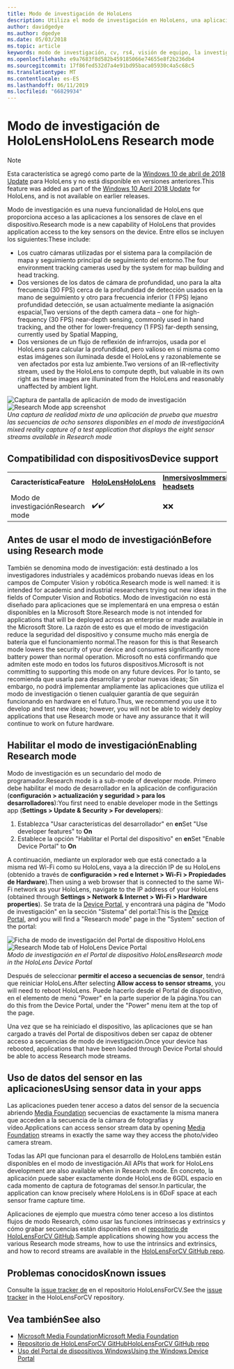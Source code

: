```yaml
---
title: Modo de investigación de HoloLens
description: Utiliza el modo de investigación en HoloLens, una aplicación puede tener acceso a secuencias de sensor de clave de dispositivo (profundidad, el entorno de seguimiento y reflexión de infrarrojos).
author: davidgedye
ms.author: dgedye
ms.date: 05/03/2018
ms.topic: article
keywords: modo de investigación, cv, rs4, visión de equipo, la investigación, HoloLens
ms.openlocfilehash: e9a7683f8d582b459185066e74655e8f2b236db4
ms.sourcegitcommit: 17f86fed532d7a4e91bd95baca05930c4a5c68c5
ms.translationtype: MT
ms.contentlocale: es-ES
ms.lasthandoff: 06/11/2019
ms.locfileid: "66829934"
---
```

# <a name="hololens-research-mode"></a><span data-ttu-id="1fcc5-104">Modo de investigación de HoloLens</span><span class="sxs-lookup"><span data-stu-id="1fcc5-104">HoloLens Research mode</span></span>

> [!NOTE]
> <span data-ttu-id="1fcc5-105">Esta característica se agregó como parte de la [Windows 10 de abril de 2018 Update](release-notes-april-2018.md) para HoloLens y no está disponible en versiones anteriores.</span><span class="sxs-lookup"><span data-stu-id="1fcc5-105">This feature was added as part of the [Windows 10 April 2018 Update](release-notes-april-2018.md) for HoloLens, and is not available on earlier releases.</span></span>

<span data-ttu-id="1fcc5-106">Modo de investigación es una nueva funcionalidad de HoloLens que proporciona acceso a las aplicaciones a los sensores de clave en el dispositivo.</span><span class="sxs-lookup"><span data-stu-id="1fcc5-106">Research mode is a new capability of HoloLens that provides application access to the key sensors on the device.</span></span> <span data-ttu-id="1fcc5-107">Entre ellos se incluyen los siguientes:</span><span class="sxs-lookup"><span data-stu-id="1fcc5-107">These include:</span></span>
- <span data-ttu-id="1fcc5-108">Los cuatro cámaras utilizadas por el sistema para la compilación de mapa y seguimiento principal de seguimiento del entorno.</span><span class="sxs-lookup"><span data-stu-id="1fcc5-108">The four environment tracking cameras used by the system for map building and head tracking.</span></span>
- <span data-ttu-id="1fcc5-109">Dos versiones de los datos de cámara de profundidad, uno para la alta frecuencia (30 FPS) cerca de la profundidad de detección usados en la mano de seguimiento y otro para frecuencia inferior (1 FPS) lejano profundidad detección, se usan actualmente mediante la asignación espacial,</span><span class="sxs-lookup"><span data-stu-id="1fcc5-109">Two versions of the depth camera data – one for high-frequency (30 FPS) near-depth sensing, commonly used in hand tracking, and the other for lower-frequency (1 FPS) far-depth sensing, currently used by Spatial Mapping,</span></span>
- <span data-ttu-id="1fcc5-110">Dos versiones de un flujo de reflexión de infrarrojos, usada por el HoloLens para calcular la profundidad, pero valioso en sí misma como estas imágenes son iluminada desde el HoloLens y razonablemente se ven afectados por esta luz ambiente.</span><span class="sxs-lookup"><span data-stu-id="1fcc5-110">Two versions of an IR-reflectivity stream, used by the HoloLens to compute depth, but valuable in its own right as these images are illuminated from the HoloLens and reasonably unaffected by ambient light.</span></span>

<span data-ttu-id="1fcc5-111">![Captura de pantalla de aplicación de modo de investigación](images/sensor-stream-viewer.jpg)</span><span class="sxs-lookup"><span data-stu-id="1fcc5-111">![Research Mode app screenshot](images/sensor-stream-viewer.jpg)</span></span><br>
<span data-ttu-id="1fcc5-112">*Una captura de realidad mixta de una aplicación de prueba que muestra las secuencias de ocho sensores disponibles en el modo de investigación*</span><span class="sxs-lookup"><span data-stu-id="1fcc5-112">*A mixed reality capture of a test application that displays the eight sensor streams available in Research mode*</span></span>

## <a name="device-support"></a><span data-ttu-id="1fcc5-113">Compatibilidad con dispositivos</span><span class="sxs-lookup"><span data-stu-id="1fcc5-113">Device support</span></span>

<table>
    <colgroup>
    <col width="33%" />
    <col width="33%" />
    <col width="33%" />
    </colgroup>
    <tr>
        <td><span data-ttu-id="1fcc5-114"><strong>Característica</strong></span><span class="sxs-lookup"><span data-stu-id="1fcc5-114"><strong>Feature</strong></span></span></td>
        <td><span data-ttu-id="1fcc5-115"><a href="hololens-hardware-details.md"><strong>HoloLens</strong></a></span><span class="sxs-lookup"><span data-stu-id="1fcc5-115"><a href="hololens-hardware-details.md"><strong>HoloLens</strong></a></span></span></td>
        <td><span data-ttu-id="1fcc5-116"><a href="immersive-headset-hardware-details.md"><strong>Inmersivos</strong></a></span><span class="sxs-lookup"><span data-stu-id="1fcc5-116"><a href="immersive-headset-hardware-details.md"><strong>Immersive headsets</strong></a></span></span></td>
    </tr>
     <tr>
        <td><span data-ttu-id="1fcc5-117">Modo de investigación</span><span class="sxs-lookup"><span data-stu-id="1fcc5-117">Research mode</span></span></td>
        <td><span data-ttu-id="1fcc5-118">✔️</span><span class="sxs-lookup"><span data-stu-id="1fcc5-118">✔️</span></span></td>
        <td><span data-ttu-id="1fcc5-119">❌</span><span class="sxs-lookup"><span data-stu-id="1fcc5-119">❌</span></span></td>
    </tr>
</table>

## <a name="before-using-research-mode"></a><span data-ttu-id="1fcc5-120">Antes de usar el modo de investigación</span><span class="sxs-lookup"><span data-stu-id="1fcc5-120">Before using Research mode</span></span>

<span data-ttu-id="1fcc5-121">También se denomina modo de investigación: está destinado a los investigadores industriales y académicos probando nuevas ideas en los campos de Computer Vision y robótica.</span><span class="sxs-lookup"><span data-stu-id="1fcc5-121">Research mode is well named: it is intended for academic and industrial researchers trying out new ideas in the fields of Computer Vision and Robotics.</span></span>  <span data-ttu-id="1fcc5-122">Modo de investigación no está diseñado para aplicaciones que se implementará en una empresa o están disponibles en la Microsoft Store.</span><span class="sxs-lookup"><span data-stu-id="1fcc5-122">Research mode is not intended for applications that will be deployed across an enterprise or made available in the Microsoft Store.</span></span> <span data-ttu-id="1fcc5-123">La razón de esto es que el modo de investigación reduce la seguridad del dispositivo y consume mucho más energía de batería que el funcionamiento normal.</span><span class="sxs-lookup"><span data-stu-id="1fcc5-123">The reason for this is that Research mode lowers the security of your device and consumes significantly more battery power than normal operation.</span></span> <span data-ttu-id="1fcc5-124">Microsoft no está confirmando que admiten este modo en todos los futuros dispositivos.</span><span class="sxs-lookup"><span data-stu-id="1fcc5-124">Microsoft is not committing to supporting this mode on any future devices.</span></span> <span data-ttu-id="1fcc5-125">Por lo tanto, se recomienda que usarla para desarrollar y probar nuevas ideas; Sin embargo, no podrá implementar ampliamente las aplicaciones que utiliza el modo de investigación o tienen cualquier garantía de que seguirán funcionando en hardware en el futuro.</span><span class="sxs-lookup"><span data-stu-id="1fcc5-125">Thus, we recommend you use it to develop and test new ideas; however, you will not be able to widely deploy applications that use Research mode or have any assurance that it will continue to work on future hardware.</span></span>

## <a name="enabling-research-mode"></a><span data-ttu-id="1fcc5-126">Habilitar el modo de investigación</span><span class="sxs-lookup"><span data-stu-id="1fcc5-126">Enabling Research mode</span></span>

<span data-ttu-id="1fcc5-127">Modo de investigación es un secundario del modo de programador.</span><span class="sxs-lookup"><span data-stu-id="1fcc5-127">Research mode is a sub-mode of developer mode.</span></span> <span data-ttu-id="1fcc5-128">Primero debe habilitar el modo de desarrollador en la aplicación de configuración (**configuración > actualización y seguridad > para los desarrolladores**):</span><span class="sxs-lookup"><span data-stu-id="1fcc5-128">You first need to enable developer mode in the Settings app (**Settings > Update & Security > For developers**):</span></span>

1. <span data-ttu-id="1fcc5-129">Establezca "Usar características del desarrollador" en **en**</span><span class="sxs-lookup"><span data-stu-id="1fcc5-129">Set "Use developer features" to **On**</span></span>
2. <span data-ttu-id="1fcc5-130">Establece la opción "Habilitar el Portal del dispositivo" en **en**</span><span class="sxs-lookup"><span data-stu-id="1fcc5-130">Set "Enable Device Portal" to **On**</span></span>

<span data-ttu-id="1fcc5-131">A continuación, mediante un explorador web que está conectado a la misma red Wi-Fi como su HoloLens, vaya a la dirección IP de su HoloLens (obtenido a través de **configuración > red e Internet > Wi-Fi > Propiedades de Hardware**).</span><span class="sxs-lookup"><span data-stu-id="1fcc5-131">Then using a web browser that is connected to the same Wi-Fi network as your HoloLens, navigate to the IP address of your HoloLens (obtained through **Settings > Network & Internet > Wi-Fi > Hardware properties**).</span></span> <span data-ttu-id="1fcc5-132">Se trata de la [Device Portal](using-the-windows-device-portal.md), y encontrará una página de "Modo de investigación" en la sección "Sistema" del portal:</span><span class="sxs-lookup"><span data-stu-id="1fcc5-132">This is the [Device Portal](using-the-windows-device-portal.md), and you will find a "Research mode" page in the "System" section of the portal:</span></span>

<span data-ttu-id="1fcc5-133">![Ficha de modo de investigación del Portal de dispositivo HoloLens](images/ResearchModeDevPortal.png)</span><span class="sxs-lookup"><span data-stu-id="1fcc5-133">![Research Mode tab of HoloLens Device Portal](images/ResearchModeDevPortal.png)</span></span><br>
<span data-ttu-id="1fcc5-134">*Modo de investigación en el Portal de dispositivo HoloLens*</span><span class="sxs-lookup"><span data-stu-id="1fcc5-134">*Research mode in the HoloLens Device Portal*</span></span>

<span data-ttu-id="1fcc5-135">Después de seleccionar **permitir el acceso a secuencias de sensor**, tendrá que reiniciar HoloLens.</span><span class="sxs-lookup"><span data-stu-id="1fcc5-135">After selecting **Allow access to sensor streams**, you will need to reboot HoloLens.</span></span> <span data-ttu-id="1fcc5-136">Puede hacerlo desde el Portal de dispositivo, en el elemento de menú "Power" en la parte superior de la página.</span><span class="sxs-lookup"><span data-stu-id="1fcc5-136">You can do this from the Device Portal, under the "Power" menu item at the top of the page.</span></span>

<span data-ttu-id="1fcc5-137">Una vez que se ha reiniciado el dispositivo, las aplicaciones que se han cargado a través del Portal de dispositivos deben ser capaz de obtener acceso a secuencias de modo de investigación.</span><span class="sxs-lookup"><span data-stu-id="1fcc5-137">Once your device has rebooted, applications that have been loaded through Device Portal should be able to access Research mode streams.</span></span>

## <a name="using-sensor-data-in-your-apps"></a><span data-ttu-id="1fcc5-138">Uso de datos del sensor en las aplicaciones</span><span class="sxs-lookup"><span data-stu-id="1fcc5-138">Using sensor data in your apps</span></span>

<span data-ttu-id="1fcc5-139">Las aplicaciones pueden tener acceso a datos del sensor de la secuencia abriendo [Media Foundation](https://msdn.microsoft.com/library/windows/desktop/ms694197) secuencias de exactamente la misma manera que acceden a la secuencia de la cámara de fotografías y vídeo.</span><span class="sxs-lookup"><span data-stu-id="1fcc5-139">Applications can access sensor stream data by opening [Media Foundation](https://msdn.microsoft.com/library/windows/desktop/ms694197) streams in exactly the same way they access the photo/video camera stream.</span></span> 

<span data-ttu-id="1fcc5-140">Todas las API que funcionan para el desarrollo de HoloLens también están disponibles en el modo de investigación.</span><span class="sxs-lookup"><span data-stu-id="1fcc5-140">All APIs that work for HoloLens development are also available when in Research mode.</span></span> <span data-ttu-id="1fcc5-141">En concreto, la aplicación puede saber exactamente donde HoloLens de 6GDL espacio en cada momento de captura de fotogramas del sensor.</span><span class="sxs-lookup"><span data-stu-id="1fcc5-141">In particular, the application can know precisely where HoloLens is in 6DoF space at each sensor frame capture time.</span></span>

<span data-ttu-id="1fcc5-142">Aplicaciones de ejemplo que muestra cómo tener acceso a los distintos flujos de modo Research, cómo usar las funciones intrínsecas y extrinsics y cómo grabar secuencias están disponibles en el [repositorio de HoloLensForCV GitHub](https://github.com/Microsoft/HoloLensForCV).</span><span class="sxs-lookup"><span data-stu-id="1fcc5-142">Sample applications showing how you access the various Research mode streams, how to use the intrinsics and extrinsics, and how to record streams are available in the [HoloLensForCV GitHub repo](https://github.com/Microsoft/HoloLensForCV).</span></span>

## <a name="known-issues"></a><span data-ttu-id="1fcc5-143">Problemas conocidos</span><span class="sxs-lookup"><span data-stu-id="1fcc5-143">Known issues</span></span>

<span data-ttu-id="1fcc5-144">Consulte la [issue tracker de](https://github.com/Microsoft/HololensForCV/issues) en el repositorio HoloLensForCV.</span><span class="sxs-lookup"><span data-stu-id="1fcc5-144">See the [issue tracker](https://github.com/Microsoft/HololensForCV/issues) in the HoloLensForCV repository.</span></span>

## <a name="see-also"></a><span data-ttu-id="1fcc5-145">Vea también</span><span class="sxs-lookup"><span data-stu-id="1fcc5-145">See also</span></span>

* [<span data-ttu-id="1fcc5-146">Microsoft Media Foundation</span><span class="sxs-lookup"><span data-stu-id="1fcc5-146">Microsoft Media Foundation</span></span>](https://msdn.microsoft.com/library/windows/desktop/ms694197)
* [<span data-ttu-id="1fcc5-147">Repositorio de HoloLensForCV GitHub</span><span class="sxs-lookup"><span data-stu-id="1fcc5-147">HoloLensForCV GitHub repo</span></span>](https://github.com/Microsoft/HoloLensForCV)
* [<span data-ttu-id="1fcc5-148">Uso del Portal de dispositivos Windows</span><span class="sxs-lookup"><span data-stu-id="1fcc5-148">Using the Windows Device Portal</span></span>](using-the-windows-device-portal.md)
